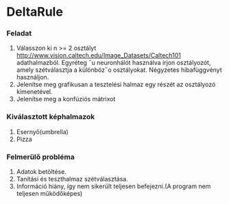 # DeltaRule
### Feladat
1. Válasszon ki n >= 2 osztályt http://www.vision.caltech.edu/Image_Datasets/Caltech101
adathalmazból. Egyréteg ˝u neuronhálót használva írjon osztályozót, amely szétválasztja a különböz˝o
osztályokat. Négyzetes hibafüggvényt használjon.
2. Jelenítse meg grafikusan a tesztelési halmaz egy részét az osztályozó kimenetével.
3. Jelenítse meg a konfúziós mátrixot

### Kiválasztott képhalmazok
1. Esernyő(umbrella)
2. Pizza

### Felmerülő probléma
1. Adatok betöltése.
2. Tanítási és teszthalmaz szétválasztása.
3. Információ hiány, így nem sikerült teljesen befejezni.(A program nem teljesen működőképes)
